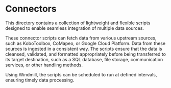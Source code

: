 # Connectors

This directory contains a collection of lightweight and flexible scripts designed to enable seamless integration of multiple data sources.

These connector scripts can fetch data from various upstream sources, such as KoboToolbox, CoMapeo, or Google Cloud Platform. Data from these sources is ingested in a consistent way. The scripts ensure that the data is cleansed, validated, and formatted appropriately before being transferred to its target destination, such as a SQL database, file storage, communication services, or other handling methods.

Using Windmill, the scripts can be scheduled to run at defined intervals, ensuring timely data processing.
